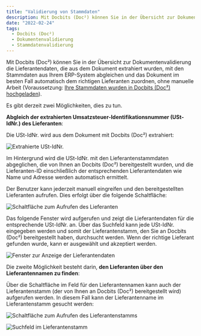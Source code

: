 ```yaml
---
title: "Validierung von Stammdaten"
description: Mit Docbits (Doc²) können Sie in der Übersicht zur Dokumentenvalidierung die Lieferantendaten, die aus dem Dokument extrahiert wurden, mit den Stammdaten aus Ihrem ERP-System abgleichen und das Dokument im besten Fall automatisch dem richtigen Lieferanten zuordnen, ohne manuelle Arbeit.
date: "2022-02-24"
tags:
  - Docbits (Doc²)
  - Dokumentenvalidierung
  - Stammdatenvalidierung
---
```


Mit Docbits (Doc²) können Sie in der Übersicht zur Dokumentenvalidierung die Lieferantendaten, die aus dem Dokument extrahiert wurden, mit den Stammdaten aus Ihrem ERP-System abgleichen und das Dokument im besten Fall automatisch dem richtigen Lieferanten zuordnen, ohne manuelle Arbeit (Voraussetzung: [Ihre Stammdaten wurden in Docbits (Doc²) hochgeladen](/docbits/settings-master-data-validation/)).

Es gibt derzeit zwei Möglichkeiten, dies zu tun.

**Abgleich der extrahierten Umsatzsteuer-Identifikationsnummer (USt-IdNr.) des Lieferanten**:

Die USt-IdNr. wird aus dem Dokument mit Docbits (Doc²) extrahiert:

![Extrahierte USt-IdNr.](/_images/docbits/DOC2_master-data-validation_1.png)

Im Hintergrund wird die USt-IdNr. mit den Lieferantenstammdaten abgeglichen, die von Ihnen an Docbits (Doc²) bereitgestellt wurden, und die Lieferanten-ID einschließlich der entsprechenden Lieferantendaten wie Name und Adresse werden automatisch ermittelt.

Der Benutzer kann jederzeit manuell eingreifen und den bereitgestellten Lieferanten aufrufen. Dies erfolgt über die folgende Schaltfläche:

![Schaltfläche zum Aufrufen des Lieferanten](/_images/docbits/image-21.png)

Das folgende Fenster wird aufgerufen und zeigt die Lieferantendaten für die entsprechende USt-IdNr. an. Über das Suchfeld kann jede USt-IdNr. eingegeben werden und somit der Lieferantenstamm, den Sie an Docbits (Doc²) bereitgestellt haben, durchsucht werden. Wenn der richtige Lieferant gefunden wurde, kann er ausgewählt und akzeptiert werden.

![Fenster zur Anzeige der Lieferantendaten](/_images/docbits/image-23-1024x276.png)

Die zweite Möglichkeit besteht darin, **den Lieferanten über den Lieferantennamen zu finden**:

Über die Schaltfläche im Feld für den Lieferantennamen kann auch der Lieferantenstamm (der von Ihnen an Docbits (Doc²) bereitgestellt wird) aufgerufen werden. In diesem Fall kann der Lieferantenname im Lieferantenstamm gesucht werden:

![Schaltfläche zum Aufrufen des Lieferantenstamms](/_images/docbits/image-24.png)

![Suchfeld im Lieferantenstamm](/_images/docbits/image-25-1024x192.png)